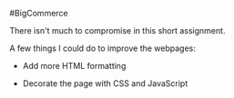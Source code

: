#BigCommerce

There isn't much to compromise in this short assignment.

A few things I could do to improve the webpages:

- Add more HTML formatting

- Decorate the page with CSS and JavaScript
